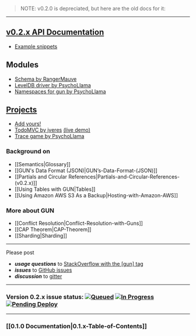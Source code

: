  >NOTE: v0.2.0 is depreciated, but here are the old docs for it:  
---  

## [v0.2.x API Documentation](https://github.com/amark/gun/wiki/JS-API)
 - [Example snippets](Snippets-(v0.2.x))

## Modules
  - [Schema by RangerMauve](https://github.com/gundb/gun-schema)
  - [LevelDB driver by PsychoLlama](https://github.com/PsychoLlama/gun-level)
  - [Namespaces for gun by PsychoLlama](https://github.com/PsychoLlama/Reticle)

## [Projects](https://github.com/amark/gun/wiki/projects) 
  - [Add yours!](https://github.com/amark/gun/wiki/projects)
  - [TodoMVC by jveres](https://github.com/jveres/todomvc) [(live demo)](http://todos.loqali.com/)
  - [Trace game by PsychoLlama](https://github.com/PsychoLlama/Trace)

### Background on
  - [[Semantics|Glossary]]
  - [[GUN's Data Format (JSON)|GUN’s-Data-Format-(JSON)]]
  - [[Partials and Circular References|Partials-and-Circular-References-(v0.2.x)]]
  - [[Using Tables with GUN|Tables]]
  - [[Using Amazon AWS S3 As a Backup|Hosting-with-Amazon-AWS]]

### More about GUN
  - [[Conflict Resolution|Conflict-Resolution-with-Guns]]
  - [[CAP Theorem|CAP-Theorem]]
  - [[Sharding|Sharding]]

***
Please post
 - **_usage questions_** to [StackOverflow with the [gun] tag](http://stackoverflow.com/questions/tagged/gun)
 - **_issues_** to [GitHub issues](https://github.com/amark/gun/issues)
 - **_discussion_** to [gitter](https://gitter.im/amark/gun)

***

### Version 0.2.x issue status: [![Queued](https://badge.waffle.io/amark/gun.svg?label=Queue&title=Queue)](http://waffle.io/amark/gun) [![In Progress](https://badge.waffle.io/amark/gun.svg?label=InProgress&title=In%20Progress)](http://waffle.io/amark/gun) [![Pending Deploy](https://badge.waffle.io/amark/gun.svg?label=Pending&title=Done)](http://waffle.io/amark/gun)
***

### [[0.1.0 Documentation|0.1.x-Table-of-Contents]]